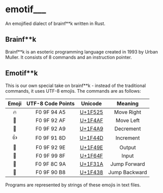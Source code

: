 # emotif___
An emojified dialect of brainf**k written in Rust.

## Brainf**k
Brainf**k is an esoteric programming language created in 1993 by Urban Muller. It consists of 8 commands and an instruction pointer.

## Emotif**k
This is our own special take on brainf**k - instead of the traditional commands, it uses UTF-8 emojis. The commands are as follows:

|        Emoji         | UTF-8 Code Points |                 Unicode                  | Meaning  |
| :------------------: | :---------------: | :--------------------------------------: | :------: |
| :fire:               |    F0 9F 94 A5    | [U+1F525](https://apps.timwhitlock.info/unicode/inspect/hex/1F525) |  Move Right   |
| :100:                |    F0 9F 92 AF    | [U+1F4AF](http://www.unicode.org/emoji/charts/full-emoji-list.html#1f4af) |   Move Left   |
| :poop:               |    F0 9F 92 A9    | [U+1F4A9](http://www.unicode.org/emoji/charts/full-emoji-list.html#1f4a9) |   Decrement   |
| :thumbsup:           |    F0 9F 91 8D    | [U+1F44D](http://www.unicode.org/emoji/charts/full-emoji-list.html#1f44d) |   Increment   |
| :revolving_hearts:   |    F0 9F 92 9E    | [U+1F49E](http://www.unicode.org/emoji/charts/full-emoji-list.html#1f49e) |    Output     |
| :pray:               |    F0 9F 99 8F    | [U+1F64F](http://www.unicode.org/emoji/charts/full-emoji-list.html#1f64f) |     Input     |
| :new_moon_with_face: |    F0 9F 8C 9A    | [U+1F31A](https://apps.timwhitlock.info/unicode/inspect/hex/1F31A) | Jump Forward  |
| :frog:               |    F0 9F 90 B8    | [U+1F438](https://apps.timwhitlock.info/unicode/inspect/hex/1F438) | Jump Backward |

Programs are represented by strings of these emojis in text files.
